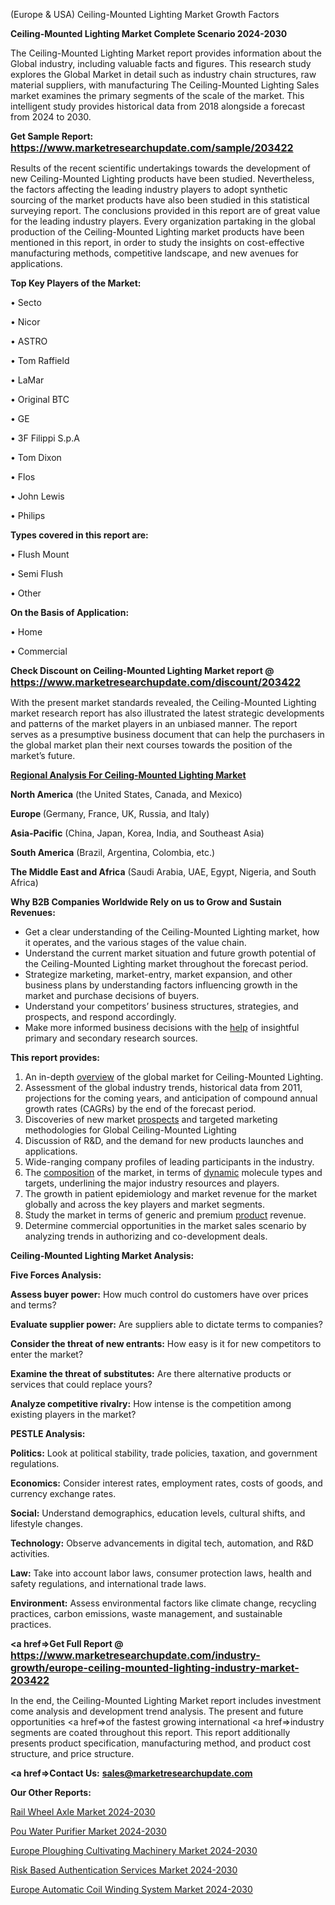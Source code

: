  (Europe & USA) Ceiling-Mounted Lighting Market Growth Factors

<strong>Ceiling-Mounted Lighting Market Complete Scenario 2024-2030</strong>

The Ceiling-Mounted Lighting Market report provides information about the Global industry, including valuable facts and figures. This research study explores the Global Market in detail such as industry chain structures, raw material suppliers, with manufacturing The Ceiling-Mounted Lighting Sales market examines the primary segments of the scale of the market. This intelligent study provides historical data from 2018 alongside a forecast from 2024 to 2030.

<strong>Get Sample Report: <a href=https://www.marketresearchupdate.com/sample/203422><font size=3 color=#0000ff>https://www.marketresearchupdate.com/sample/203422</font></a></strong>

Results of the recent scientific undertakings towards the development of new Ceiling-Mounted Lighting products have been studied. Nevertheless, the factors affecting the leading industry players to adopt synthetic sourcing of the market products have also been studied in this statistical surveying report. The conclusions provided in this report are of great value for the leading industry players. Every organization partaking in the global production of the Ceiling-Mounted Lighting market products have been mentioned in this report, in order to study the insights on cost-effective manufacturing methods, competitive landscape, and new avenues for applications.

<strong>Top Key Players of the Market:</strong>

• Secto

• Nicor

• ASTRO

• Tom Raffield

• LaMar

• Original BTC

• GE

• 3F Filippi S.p.A

• Tom Dixon

• Flos

• John Lewis

• Philips

<strong>Types covered in this report are: </strong>

• Flush Mount

• Semi Flush

• Other

<strong>On the Basis of Application:</strong>

• Home

• Commercial

<strong>Check Discount on Ceiling-Mounted Lighting Market report @ <a href=https://www.marketresearchupdate.com/discount/203422><font size=3 color=#0000ff>https://www.marketresearchupdate.com/discount/203422</font></a></strong>

With the present market standards revealed, the Ceiling-Mounted Lighting market research report has also illustrated the latest strategic developments and patterns of the market players in an unbiased manner. The report serves as a presumptive business document that can help the purchasers in the global market plan their next courses towards the position of the market’s future.

<strong><u><b>Regional Analysis For Ceiling-Mounted Lighting Market</b></u></strong>

<strong><b>North America</b></strong> (the United States, Canada, and Mexico)

<strong><b>Europe </b></strong>(Germany, France, UK, Russia, and Italy)

<strong><b>Asia-Pacific</b></strong> (China, Japan, Korea, India, and Southeast Asia)

<strong><b>South America</b></strong> (Brazil, Argentina, Colombia, etc.)

<strong><b>The Middle East and Africa</b></strong> (Saudi Arabia, UAE, Egypt, Nigeria, and South Africa)

<strong>Why B2B Companies Worldwide Rely on us to Grow and Sustain Revenues:</strong>
<ul>
  <li>Get a clear understanding of the Ceiling-Mounted Lighting market, how it operates, and the various stages of the value chain.</li>
  <li>Understand the current market situation and future growth potential of the Ceiling-Mounted Lighting market throughout the forecast period.</li>
  <li>Strategize marketing, market-entry, market expansion, and other business plans by understanding factors influencing growth in the market and purchase decisions of buyers.</li>
  <li>Understand your competitors’ business structures, strategies, and prospects, and respond accordingly.</li>
  <li>Make more informed business decisions with the <a href=ASDF991299>help</a> of insightful primary and secondary research sources.</li>
</ul>
<strong>This report provides:</strong>
<ol>
  <li>An in-depth <a href=>overview</a> of the global market for Ceiling-Mounted Lighting.</li>
  <li>Assessment of the global industry trends, historical data from 2011, projections for the coming years, and anticipation of compound annual growth rates (CAGRs) by the end of the forecast period.</li>
  <li>Discoveries of new market <a href=>prospects</a> and targeted marketing methodologies for Global Ceiling-Mounted Lighting</li>
  <li>Discussion of R&amp;D, and the demand for new products launches and applications.</li>
  <li>Wide-ranging company profiles of leading participants in the industry.</li>
  <li>The <a href=ASDF881288>composition</a> of the market, in terms of <a href=>dynamic</a> molecule types and targets, underlining the major industry resources and players.</li>
  <li>The growth in patient epidemiology and market revenue for the market globally and across the key players and market segments.</li>
  <li>Study the market in terms of generic and premium <a href=>product</a> revenue.</li>
  <li>Determine commercial opportunities in the market sales scenario by analyzing trends in authorizing and co-development deals.</li>
</ol>

<strong>Ceiling-Mounted Lighting Market Analysis:</strong>

<strong>Five Forces Analysis:</strong>

<strong>Assess buyer power:</strong> How much control do customers have over prices and terms?

<strong>Evaluate supplier power:</strong> Are suppliers able to dictate terms to companies?

<strong>Consider the threat of new entrants:</strong> How easy is it for new competitors to enter the market?

<strong>Examine the threat of substitutes:</strong> Are there alternative products or services that could replace yours?

<strong>Analyze competitive rivalry:</strong> How intense is the competition among existing players in the market?

<strong>PESTLE Analysis:</strong>

<strong>Politics:</strong> Look at political stability, trade policies, taxation, and government regulations.

<strong>Economics:</strong> Consider interest rates, employment rates, costs of goods, and currency exchange rates.

<strong>Social:</strong> Understand demographics, education levels, cultural shifts, and lifestyle changes.

<strong>Technology:</strong> Observe advancements in digital tech, automation, and R&D activities.

<strong>Law:</strong> Take into account labor laws, consumer protection laws, health and safety regulations, and international trade laws.

<strong>Environment:</strong> Assess environmental factors like climate change, recycling practices, carbon emissions, waste management, and sustainable practices.

<strong><a href=>Get Full Report</a> @ <a href=https://www.marketresearchupdate.com/industry-growth/europe-ceiling-mounted-lighting-industry-market-203422><font size=3 color=#0000ff>https://www.marketresearchupdate.com/industry-growth/europe-ceiling-mounted-lighting-industry-market-203422</font></a></strong>

In the end, the Ceiling-Mounted Lighting Market report includes investment come analysis and development trend analysis. The present and future opportunities <a href=>of</a> the fastest growing international <a href=>industry</a> segments are coated throughout this report. This report additionally presents product specification, manufacturing method, and product cost structure, and price structure.

<strong><a href=><strong>Contact Us:</strong></a></strong>
<strong>sales@marketresearchupdate.com</strong>

<strong>Our Other Reports:</strong>

<a href=https://www.linkedin.com/pulse/rail-wheel-axle-market-opportunities-stay-ahead>Rail Wheel Axle Market 2024-2030</a>

<a href=https://www.linkedin.com/pulse/pou-water-purifier-market-size-trends-consumption>Pou Water Purifier Market 2024-2030</a>

<a href=https://www.linkedin.com/pulse/europe-ploughing-cultivating-machinery-market>Europe Ploughing Cultivating Machinery Market 2024-2030</a>

<a href=https://www.linkedin.com/pulse/risk-based-authentication-services-market-witness-4rjwf/>Risk Based Authentication Services Market 2024-2030</a>

<a href=https://www.linkedin.com/pulse/europe-automatic-coil-winding-system-market-research-bkulf/>Europe Automatic Coil Winding System Market 2024-2030</a>

